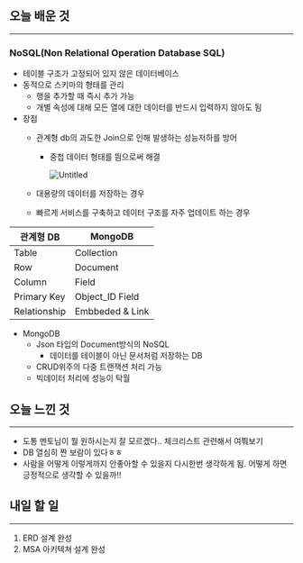 ## 오늘 배운 것

---

### NoSQL(Non Relational Operation Database SQL)

- 테이블 구조가 고정되어 있지 않은 데이터베이스
- 동적으로 스키마의 형태를 관리
    - 행을 추가할 때 즉시 추가 가능
    - 개별 속성에 대해 모든 열에 대한 데이터를 반드시 입력하지 않아도 됨
- 장점
    - 관계형 db의 과도한 Join으로 인해 발생하는 성능저하를 방어
        - 중첩 데이터 형태를 띔으로써 해결
            
            ![Untitled](https://user-images.githubusercontent.com/84591000/178154109-ea3b1330-8b66-4904-af70-fd580f37e0ed.png)

            
    - 대용량의 데이터를 저장하는 경우
    - 빠르게 서비스를 구축하고 데이터 구조를 자주 업데이트 하는 경우

| 관계형 DB | MongoDB |
| --- | --- |
| Table | Collection |
| Row | Document |
| Column | Field |
| Primary Key | Object_ID Field |
| Relationship | Embbeded & Link |
- MongoDB
    - Json 타입의 Document방식의 NoSQL
        - 데이터를 테이블이 아닌 문서처럼 저장하는 DB
    - CRUD위주의 다중 트랜잭션 처리 가능
    - 빅데이터 처리에 성능이 탁월

## 오늘 느낀 것

---

- 도통 멘토님이 뭘 원하시는지 잘 모르겠다.. 체크리스트 관련해서 여쭤보기
- DB 열심히 짠 보람이 있다ㅎㅎ
- 사람을 어떻게 이렇게까지 안좋아할 수 있을지 다시한번 생각하게 됨. 어떻게 하면 긍정적으로 생각할 수 있을까!!

## 내일 할 일

---

1. ERD 설계 완성
2. MSA 아키텍쳐 설계 완성
